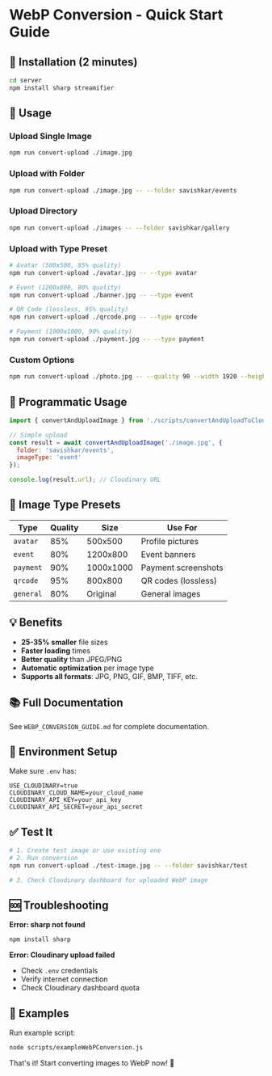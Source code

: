 # WebP Conversion - Quick Start Guide

## 🚀 Installation (2 minutes)

```bash
cd server
npm install sharp streamifier
```

## 📸 Usage

### Upload Single Image
```bash
npm run convert-upload ./image.jpg
```

### Upload with Folder
```bash
npm run convert-upload ./image.jpg -- --folder savishkar/events
```

### Upload Directory
```bash
npm run convert-upload ./images -- --folder savishkar/gallery
```

### Upload with Type Preset
```bash
# Avatar (500x500, 85% quality)
npm run convert-upload ./avatar.jpg -- --type avatar

# Event (1200x800, 80% quality)
npm run convert-upload ./banner.jpg -- --type event

# QR Code (lossless, 95% quality)
npm run convert-upload ./qrcode.png -- --type qrcode

# Payment (1000x1000, 90% quality)
npm run convert-upload ./payment.jpg -- --type payment
```

### Custom Options
```bash
npm run convert-upload ./photo.jpg -- --quality 90 --width 1920 --height 1080
```

## 📝 Programmatic Usage

```javascript
import { convertAndUploadImage } from './scripts/convertAndUploadToCloudinary.js';

// Simple upload
const result = await convertAndUploadImage('./image.jpg', {
  folder: 'savishkar/events',
  imageType: 'event'
});

console.log(result.url); // Cloudinary URL
```

## 🎯 Image Type Presets

| Type | Quality | Size | Use For |
|------|---------|------|---------|
| `avatar` | 85% | 500x500 | Profile pictures |
| `event` | 80% | 1200x800 | Event banners |
| `payment` | 90% | 1000x1000 | Payment screenshots |
| `qrcode` | 95% | 800x800 | QR codes (lossless) |
| `general` | 80% | Original | General images |

## 💡 Benefits

- **25-35% smaller** file sizes
- **Faster loading** times
- **Better quality** than JPEG/PNG
- **Automatic optimization** per image type
- **Supports all formats**: JPG, PNG, GIF, BMP, TIFF, etc.

## 📚 Full Documentation

See `WEBP_CONVERSION_GUIDE.md` for complete documentation.

## 🔧 Environment Setup

Make sure `.env` has:
```env
USE_CLOUDINARY=true
CLOUDINARY_CLOUD_NAME=your_cloud_name
CLOUDINARY_API_KEY=your_api_key
CLOUDINARY_API_SECRET=your_api_secret
```

## ✅ Test It

```bash
# 1. Create test image or use existing one
# 2. Run conversion
npm run convert-upload ./test-image.jpg -- --folder savishkar/test

# 3. Check Cloudinary dashboard for uploaded WebP image
```

## 🆘 Troubleshooting

**Error: sharp not found**
```bash
npm install sharp
```

**Error: Cloudinary upload failed**
- Check `.env` credentials
- Verify internet connection
- Check Cloudinary dashboard quota

## 📖 Examples

Run example script:
```bash
node scripts/exampleWebPConversion.js
```

That's it! Start converting images to WebP now! 🎉
